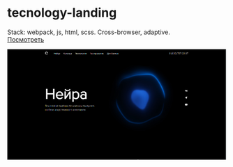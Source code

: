 # tecnology-landing
Stack: webpack, js, html, scss. Cross-browser, adaptive.\
[Посмотреть](https://stongwill.github.io/tecnology-landing/)

![tecnology](https://github.com/Stongwill/tecnology-landing/blob/master/technology.PNG)
